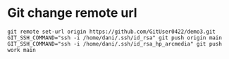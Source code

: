 # Git change remote url

    git remote set-url origin https://github.com/GitUser0422/demo3.git
    GIT_SSH_COMMAND="ssh -i /home/dani/.ssh/id_rsa" git push origin main
    GIT_SSH_COMMAND="ssh -i /home/dani/.ssh/id_rsa_hp_arcmedia" git push work main 